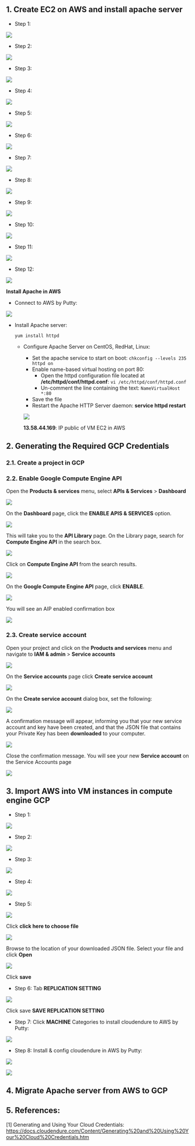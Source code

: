 
## 1. Create EC2 on AWS and install apache server

+ Step 1: 

![](https://lh3.googleusercontent.com/hJs52y67rhCT3ALEah-r_cSrDQks8BJXPMYo0M4WgZawrseGPL774KD-RSqETFbP4GmGC3nQyB7nsL1IBXrbTCtfQxC2hXOs0qJiHOVH_1tohE3dFFNNOfa36TY65lVxBwOLXcKjrGVjrr1_wkXLaUvkbIt1vDDcWUeyFnF1JB5W6LhJDzo9fxNGHh5uxKMdZ6xGme_ZhwjpkdBEzdDF3d6gfMKpIzPM1jLKzjtXQCfaU5HC4kyLpuDWsJHK6bAD1DYFeTMEP-YBXH0CrNtmyJCvFOxpic4DKNPwYO8VlhcmQBfiDS8iLYrVLP-DcDg5uSgF6Z2tz-MDpmuypf2U56nuBQuuILZj_RX4EKcd2t6gzjMdqetOz73LHrhJhrUbd2F1TST7zxMtVHYg3OKODdM85wiLUS-YvaSojWWXIBasHeS1_lWjmuXoYuvFZgsTVgTieEs77sbZOYuVOYnRA5ZJ2mcrZ_6-xI4Uxk8vvwXF5VPysAKqOm6mPJZaPROgaetKYvParra-6ZDLGeJORLrKKZ6Ms7e2wB80Q84jYpSrHFoqCj2pnDv_Rr6mlCh0wnc62B_XBq2HlOCCapZwJfeLbyh0eH26Bkzgr0dKPwC0PDivnQxhEgUF5Gy5sYVEyEQMzsi1i19H4yRQ6SUAEmkpDYVPBIZb=w1274-h568-no)

+ Step 2:

![](https://lh3.googleusercontent.com/3q67TPEU0u59ub-5OIMslv4F3URy1Us27V7vXwwwD3_MSpPqTszoKUURfB40qMVnUX3vOYNunNxT0e75minmKAuM5_y3rMFVgOPK2VeJRQfK1CF9O8FzvOgG6S8ym6uBa0ak8wtJUiICrppaYWN9a6OIq2uGr5wT_3SBEybCiu43PMjVR-9IyYHJh355FQ3Bb_2creOq9JpKeOWMSbmSt_TEEhi3eDdMWPf6WjRj9pDJOs9akHNaITIWT3TtkBER7750ui7Y_0UBt5ORRuXm9MfZrMElxKw5pLgL4EZkcnFE4GkwIOoc5IL6uePXUbKcKHkMsVm4sMu1d8Uqv-o3jxRp58Ke6upQ0ByTo8XbjUOOf6yT54m9bPKMq0KIv7sK-RpcZGHob0-_fuz6TsI5QLYLlmLoGEZr5ahK3Si9GyXLgThVOA7tdp-zQ32jo804b7PAqWjkkxjfm9Ex4aqWDAjbvmZy40svqNELcvdDd5uUmOiVy88SF7LMBaZUSRBRpRuncb3xOxL-DeTKYCOYLghC0Z_ukZrn_FIAOeVOnGL9nD25qSumhtp8bDnsl76IdVJ8O7HjzWhrJb7N0CXmjICzsPC74DSTe79yfrxJQkvsyXV_GZGB9718BN2UzFuwFXVhqMZ-A7Ej5zMwDypOflqCQ_5ExOUp=w1294-h439-no)

+ Step 3:

![](https://lh3.googleusercontent.com/Jxbc08fobimNiLerFhj1L_jbEAtLSCCwoEr9Ab5K4oDTyoMIKU__7XqlQQ4I6yJluQAcBqxmQFv1kcqscDD1TwDyrraa8slu0BP-uJAFmpao3a-ydKhhpLl0TjH4DVZ8ZQ75DcoIeyOTxQMEnQ2TdGyy7WEt4YFHoXO4XVkEwm8HQCGhlwq2mnPDRUASLOvtKP_o1XAR5xNoQT-cpBjTSSHiPtVDI-RrhicuB-tyue5hIlO595Fh7CQfL0le2izRDQkucBMYjC7stDIfHG5Ihqf8yGNO_SPetORuO7gd793dVSPYHIkVyVjp41-e05r1UQxdCAqLOQdr0azPa91vfjnB-Qr9VTsjZ3xg4UvrJryEWcB8DuwUJHa7xBH_SLplglJCcn47N9JGXoqKaJQa4Dd2p_o1XvJaVmYYsCMSlwv1-HgPRQDEKqSp_AsCH4m8Rw1S4dNYsB9BmppGxNV01KNjaB4cGPwV3V0IBr6WZpcbIAGH9lmmp8HeYjBNMglu3edp6qNJgsuN_Y41yFRyEVPrUkfaCyFz2jIrpe-wmNMZyn5GYfHH2wuJWf3ILaSpuC78AoODN_XMZGq4L2-HVl0mVqb7BMyKSFsibdT8bFwxOH9hk3yNtEb24m_n36Wibbvah7NSFflzWyxkB451XsG4iiX8hmhs=w1300-h536-no)


+ Step 4:

![](https://lh3.googleusercontent.com/nXoSWkhnfol5BUTBBb5T1dyGoxpU4Q8W8U58np-b1U3QNDB9CtxWzEKZJ0ZXVd7koxCIRnbW2erakdPv_pS8suUsfAhs9jzi9-ypobeLRFf8vIXlEajrqKxvZhgEUApb1Jh8MtJ5taKQD9uAKaJzVDt8eYIjMi7uwgssHElnZQZF_AQnVHH7Zxauvq7M9rXFfWxHV_PO0jdBfgeLxup2h2lZ0R_vH2UaTT-PDGGHS7PFkwQ0hXCn9ueIbms9QwgP9diJMTNJNZADG5Z6-8mDU76h8u_QPoZEl4IuAFs4V7rpNXui19KCfy3H_h1JJ49lEdYAkOVZC0yRghsjIw6XDMNAL9RjrTqEkeLmjEi5CwggE0_loKy31U7veMUC27fL8arK7yYdE97oLhtFHJz-Y7ss_en8m6qEq8D1NMSFD2_ZVEAxfIyENnYJFFQukAZGqCTYWlOHir_sxdCvOgXrJnn9Ncna11iozP7Ns8jkaa7f0aIyAz4XKpDzBqBfbZplgis7YXdL3ARdn1SbDXqgb8uIMhtra5Hm5lYekq3m680zH7FiUZpob7neP9GWH06nH9AI6SOjhRvI8wGRS2fTQKdqSEbtTeOhJlDj1p_SQj6U3qp2RfTefjgIpOQaln5KStvrU1-sC1Fx1cJ3StITUpW1eE4KM_21=w1300-h683-no)

+ Step 5:

![](https://lh3.googleusercontent.com/LEfT6_ZDheAH9c5ie8ryscqkWyBMGGQA5_-b_-K4Bet4UgEp7dU2Kvb1E-W8w5N_wijbTRIQ6fEW2CCM0hyAJ_nOWE6vfFzOtBXUJ9B6m7EhW0EJ41wiCkffMBGvuimQDuTVoRW8tHoitL-ch_6g4RAP6AIedMFdU-mNB3ElXc5t1fjlmSqY35SgZMS2jSQ4vywTxpkBkIKg79upyJUg1UA3Y12sZ_Ck7BBgVLeX3x_uTeNCwzvgyT25aI8rURy7_dWhElEv_fW-eRc5wuI9sSLdintez-MwPaejIWf7hKZ70KFFiME534m1MsXxKBKhuRu-XqyrKYM7NlWdMEZklj-TL3OSgSxpemmusDrh2SsNiEguslHXnnVzVBDIwA_JFo4XcKgwzpBbjD7WsLw1ow3oE24P0y1u_3klOBc7Gk6V0BFRLT8pno9vKTA6HB4hqloaOqykTPpwU-69Rjdbfxs8BCj9RDTdwDYpMyt4zMus6Z8JH433WrZkAZiwcKsIf727TEzc23r0WQOuELAg38ll_QZtUxeFE9aK2rozdayl7bX42afuqNJ7VXVUTyRTy3FsXo5vfDG3Yor-19P9gE9MByBqWlzF6-crwUjUimeMTNfEX2PSlvhzad0ZL9mgChpg5ywrVPcH_9KYnn5oASfBSdsTlovW=w1284-h655-no)

+ Step 6:

![](https://lh3.googleusercontent.com/1WlmJxnrDjkbTR3Z8GzUrBgHnqkxdMlcAxt8EM_2tZ5pNfwCbju86rzeudgE91Q48g2Qjve8kARSJiQQ1LxV5F0boTfuyN45iLKkF2RLB_szgYmUNTose2orxZQJmY21bxPTRbPwPQmkC6JKjWYa9GlHuW31E2YqH5COjojzc1WO1ORHOMVOG23mk5rqxtWaPeReb9oIvPVlQg5yLcy3FWbU3dkcV6hS_PjDaaDP6atCcsH0Zs7KMwVcxMSUHXsuAj_l0JRYRV2R42ayUF26laMAJsbHA1BwO6uhdoA3hATYKFPgv1sEs61XWRZh54jrw4KwrUP9y2IKgmV6orjALSppQQMPgj8nOtta05sZ5yiyaYQs7gTia5UtOeWw2uaSeuaFz2YIkM-QQ9EfUm8F2FsLKjzykjKdUV_MW8Tc4vqUUQj665Ds0sUrChaC5_E8R3bRbIPZOhCA106Gm6t0qXSODHDanMIAqexvDXj8rIyzLHbTdajre0szNy-Nku2xIUrLhiklH0jx174ARswwHnbocvVRl8nVhxe1BaFYMsoYcOZbyAz0natIVilhw_BWQMGaa3PkRi-oPJl7UklZeZjNSvLHmNSNOdVzO7T0NeVwy56mKhDDV7jorwgoE3wdCPjY4kOfe7Hu8upYblHatJHgTHGGae72=w1289-h663-no)

+ Step 7:

![](https://lh3.googleusercontent.com/hPhFFN5te0617E9l35GOgOExC04qbMUmwOndIoEkEkCiLvay_3hHaTlpshZtMw5-MS7YT8x9d-Kmr2Q1e2Eae3QFbUsNWHd77VK0jBxt1-v641H7Fl5BKSoGKByLdPj0U5o1xfVspbthWRG1dt8EJgIzKUC-wPFR9lTfClkxjmdU6ZTe7atpGR1YyhRV86j5Lca1jE3EV5oajT0UHLhKS1ZCSM5ph3pRKoqOMeaapcfbFecFvMvlp-SscoUhLJM-Nt98_xQcKVeSRlmYqxyTVuOXM05RAt57qjdlzUnyZz_rQmFO9NB19XMqpN0IJ8wK3qyJ0q72gx_LIRAXKHYHKuZReSda9mkQNQIMkEBFcSDiAdWUDMR9S6VvQSNjp6SPFIFOGp9cXnThA1s7W8whtxEfbFT5D609Gs0_RK9em4vJQJG8OS8K0io23NFdQ0USbnNfGd6eT77PEtz2VVitLJzn3i1QeAxbF1H-WVG3hx3lnEytLahLAGM-hEtOCyZ1-NsVZvQCOmAa1t63ficDgzVZnqJ4Gj6M9J6cZ2ARR9qqfS9J9lcJ-0ZHLp6_Z4DKZFRxeouBoYOWNZDc3-BHGo5i8jnaqWdZAmZ__nutUoVXrjKrQEKkszFkD0v33NxJo3FOSyQtfeezPclbz_oTAJ1J0WKUvHwv=w1296-h664-no)


+ Step 8:

![](https://lh3.googleusercontent.com/zR3dECthfShamJyZ8QiNYY-YMwJOW0h1mq1WdGaADXStlk45Tbk9QPfna4awnc5An18DWajcMx2YLigHqJkiVFM3uOAvuol9iycxKs4D1NhrBWmyMT3vutY_4kLuDTLwEY2HZ_zgo8z_pR_nG2vCIUsygOPL4WVz0JbbKq6ckamvByaIYqz_6OMdwM7576b-sVAu5tANOhMAbVifXJnqQ_qRo9HARBvkt26HoJPvc9HJw0ytozXHEXvW7upOjW7VP17dYk14KCpkURIhD9cmkL4ALGJDKws6plCraJ3ZE9QyUMnt6iDs0EgnugT0vpBKKnqhabYy_659euQ_qNiSf2dHcEWFbj9X0cbBiIP83DMrowFCkjQZ63zKhAfm3hlo21p9of2eBGQo08RLNMBHatVcuWeKQr_Gt-YrYs_693VGAMJKAbZf6BNLjPouHYH_NWgAmoa28_nxN3vlgts9SPw0Pw-pojqOG1RJa9BSPnBkwl0ptORyT4Bc6tM1x9uLtl_voUF6Q6_B559vJ0KoX4Z_GMvv85q8wlxp2EBCOmDmYkXeHZvAp7Se1Ub-PxZ4VFsrjKs3YparMsnr49Bgz0pYGdXyBnzCixMtwWANRuzI5ygXjel3K2iVq6Ppo-VDOVd2pAOpn5wcZuVcAnJuTTgAif62M1u2=w1292-h622-no)

+ Step 9:

![](https://lh3.googleusercontent.com/V9B47QiAPRPryf_jOG6XvS-FlPpb5pmb0zvyxk7nG4qFC3nQvzx1LOKlUFIWZFu2CspneQTpDEN4wEeRkA5QinEb3tNnQm0-4H-yOy6LqbvpRMycWNbsbFOdUVGsonHMe8IIg90ebcxao5ZODeXlgLYbn6GVYw1kKhV6gUGCQp8Ycpm2uePontE0etxqUwgiwgIDNabJARgEk1m0qjEkmlcbrISoIN8d4_n8eCewAOhEiKXnIjC7j3R62Rn4xltIxthdvPiBvscgoyxOOYi2ui-uDPvKBqN1Smt7vu0eVWmvysUyr_3NvlaVBxcLQQSAqJ6H67emz0rchFw56viUPafBWqJSS0BK3g7rBCsu3aKQOmfUrX1YLS5xE7PRuxeaAFvu50Uxcpg7f0FV3mLESIEYaxre8irg7cvW8c9_ql7bWeVY8mttmger19562TOXyknInFl7hwwTy2hYbK3IEd5ZkF5dBFv-qbAD-Jr1Axsgp02yAebinspeQC_r_hkjotNF_pSG9W0mMpAuSoFxFPMemQjD2_KsINHHNG7AUlq-exXUT-TPUDZhWuNoRh6djTEtAYTbsxqTuAhIE4N91d8WatKKoHkE61UHmOlW6EEOBQXoPMlxe62qVk264C-YkmVKnXb4WRTIae7cFonRbpxxg-am-Ibx=w1287-h609-no)

+ Step 10:

![](https://lh3.googleusercontent.com/OoFZxru9IkBXyWTfGAnmQsQpAxMK8UXMfY5CHTcSlHXPVWNZfz1PzHI_X8H8VuXn32a9cw5smm500_TBF7sOn0CYu4cCbjfvxZbXeAqFp-wGKdKlCfVSJ2lV96COBK8nNBewiB6_XuLrT-kqQZclnlR6vrmj8tPHHt0-ruVZGwZFGZ151FsKYO0ZTnR-kcosroHQ59qqEf1fvvoTtWYRGPr8JQlITNOQKk2t2SLUlbY91dr4sql7RTuLju33jmfPLad1Wmil_ARqbuWsqHU5DLr8K7_gysWZ4jf7b29SU7ELmmdREfQ-33hfKfNYPEtnbWSuD6AJBTz3UMIeaHo409tG2SPGAvmpf-ZdaV7Ah9bDgxuOp9e0Qd0--1_RArHSuIa16-Sm92gp3vogJcQAjjGgnXgJ8WaJk07Ly-OB5Yp4vAelRjqfPCzg1Axc3QXaSkIZJu0Ovbxb4PkyzChhK9yekJ6pP-FWJQAupvef-cYM_oFxVCHxoS6PNPBxUaxcfIz-puU31WHaWKXlyd_MSoxxPgnjGKB97Cm95Qk-1CVDejWuhHsLg4t5HRq2peevFnTs4iIPVzNJZyTIGoplHGtjCdqnwoU70MEDRkjOPjWIJAR9EgsBtV6vAetyQvcsJ7qfxZy_H5W1KH7-hgsLc8KsjhHAsIFN=w1264-h649-no)

+ Step 11:

![](https://lh3.googleusercontent.com/DgcdC85i9eCTlKlx8KFtLvA6EnIHdQDT_uq49owiZ2u9HV7_Kd4XpmpNOu92mWvnxqbS45B16zaZCjU0YR9Ku2DzF9luAKevwX-cvyQMSFB3M9rkpTBLxLBZZZ8qJcr5EvpH1AHf8Sfrv4Ek73l81hOW1wKgbf-W-T7-JVIJ6t9z8D0TjKaoWuZ5s04oMk6Elcpq2tVBKNdgDqPHBjT2gfzSqUjpx1eMrL_91lpq9jGGYUS0q8Z1ygWAWdhGg_aVaIE0oNrG8U64sYh6u0XomKC-Lzv3K9p_Bgvd3byvtX6E5ABmXMlqUAB25lm4PNur3QKd6ZXOZK8lOfwVy2_4m1ieO4eR_nq0ehz5cQ-Y43fsOFc-B-0AAG2QiZpHqt6pYAWTNiFOaA6aKxhc2V8dEITbg4iRw1PstIhEh-49QAvDJv2SH2Pb7rbTS-2fcnbiTVDnEvyvirqdLxQBqRQ8uu9usXI-_ti8lIF9w4kfuYLFQcQm4dG5S6cpXhoUBRRhjyYgB3RFPC09yipF9lmfGpXeZ3UkPGns1jzlRwtHld0zTRWJpN8nlXz3Btl4YR8Hd8Yz8cnanPj3Wutng7h8AlDF1cQ1-8Cr2C5yKWXn2FypGDEzZe7XSlms37WVkguV4yFkbW8iNJPnJcZqjefYdZLjg0I-GTKI=w1300-h652-no)

+ Step 12:

![](https://lh3.googleusercontent.com/cdvhnObA1WPcHy9Lz7IrT5jVUUv720ZWFBXDuVtYW25qHZLLYW1eIRnZDQailj31pvRpnX26x9BjSXlFi5Kiq41NlTEloj6f9nE4gSVicGBJkP6RQ3ubbXkHWM4pYluZX88DY8et1T98T5NsfBTcTfk5qCUQUHZgp3IKGinvug_jME4llpocRTuIKmvTE7ivjhb6tRm9t2jxPYspLMSO7ETYqTXkR-fv7jQhi7EYxmg1gLEtBtIEdXft4q3VJ2hFSwWrsvzVN-3wX0e8ZOoKFn9bA4OdfcHkteng88XEXj5poc5YHfdTQ-0qku2FwGomI6jF9IyimK0QNNbri6bFj3negN4I8jJ5KeiUTwTXfYIyG_L1ZZ9A7vjK0C7NHu-Uq-3lsBRAlsnPlrvhA32GHYv-lE7_4ym4_VUmbdqYxPS05RVRzUkIviF3yKPgYYYp-Wc1sVarsy4kEc9glxm7TV0o5rIuinn4ixHafq2lzuDV0N5fuJ6lTL9_ek58r5X7OllvMEHV-HUbiogeozVkJRAH0NO3Gf2elm6PzqzCihDBeH554gL-51G0BhgekO-jRgMQGfS9uX4m29WapXMWdnTjD1IO0lDjmG1FdxpetzI_Yf_VOb66EwWHluxbV5FhTS3t9f-l1qpbrkIUc3xnRTwkkoTna5U4=w1284-h423-no)

**Install Apache in AWS**

+ Connect to AWS by Putty:

![](https://lh3.googleusercontent.com/tLh8sgT1e4wxZmSglx5wUJJmAXHPDipv5_LIRe1hjc9E12eIbBKyxqJZh373idj53MqQYqnopTg0oPat0MPH6fcnKxCb3Arb7pNnKWhR9vKqFPb0By-6RvMxsD4cQO4KJWMtKhZJZaGKwfXEkyPRdCRAPBJgjwctT5wTyapQZop2RwnrWm60vdWtPhaGaSEsDG7qOcRK26AUnrk86QyHOvFFmZcQaBHZ4i3T3wD80c5UoBJm74J4BlM8SGzei-FjRlPKH-teZusvJLcMTl1qT6kiLDZICDsJpHmChVZ29GcIf2mtv9rE_IHxqveZ9lCY-mJS3aR5eQht_AjOABY8Qz_2ZPTp_fKD1RfIQ7V0OgQl9rcZBf2xUVSto7WGlHko508s16lcKLXCmPL2xwY-Lq708fvG-26yWNzOZagc6gUe3atmg1q8aHegKMCCDvXTwTNoBNodMgwOfazi9yKS0HQZabZLMVBeW1r6N31-zgW4COXkwB8rIQCfMVoUF5R7N48YSf11x5RJIDbt4Ac4-ZRnTuXVYUYHiHqtJ5nHXoNOXBZcC8j0aO3f_lWYP03SA-9lh3nmvNnjsyC24dFFpcv0NTlPD5FHEmbSz_Z2mUuSJN3p61rH3C5sxyFWlwAxt-WPw_2uvLsIgf9Gd9t06rWjG54CEd8S=w629-h342-no)

+ Install Apache server:

  `yum install httpd`
  
  + Configure Apache Server on CentOS, RedHat, Linux:
 
    + Set the apache service to start on boot: `chkconfig --levels 235 httpd on`
    + Enable name-based virtual hosting on port 80:
      + Open the httpd configuration file located at **/etc/httpd/conf/httpd.conf**: `vi /etc/httpd/conf/httpd.conf`
      + Un-comment the line containing the text: `NameVirtualHost *:80`
    + Save the file
    + Restart the Apache HTTP Server daemon: **service httpd restart**
     
    ![](https://lh3.googleusercontent.com/xRa_hmdaFt39gFF5_PIAfdZhy8FReYF6ac1szKVaB4nJuIwJr-5U3GUv0NsNlRjFjcKcRE_2xKTbwzCIKtJO2lXaptw27sT8q5l88h4lEGdZj2B4ZN0DX78M90ZgCgeLrLpqG3H5S0pSWwjefxbBhn9gp6QK3XoqYbpK82TemzLkB8k6BJnACqcCOYR9cDScJVPOsyEcRQ--upwyBxvdqHTCayLsXAJD-9wdjMPIYJCwIR6JD1KW7eobKYWgGJVNVpNEc1JaK4YuW_pyKpqe8Cagv0Au9CLe3P8qYCqtPWsojf906VuBMRTktJKoysbTF53iYRaG60MfMaJbbnZg1W2yS9tCpMmnrMXwPqi-0y4jV9eKUU65gE2fRKJQmOCtBqgAl7xsPJVwMy1JuLFqdsC0Epc6WjZN2vqjLRyEkphz9oB-lNQ_GBz1An5LYvBtmXec2EkQA0oN3HCBz9yse_ZZ9epngnJ5_7zhkRP_NmMTvPHZZ7BopswkpFKPLEXqvdelRDtqRVa_EjyOvn6kXtpVzySIa7qN_JKMVGoaulISfMGXPxV0KvdQufkck1FgqFyiS6OsdTH_iGN828vX6l58CNzfvhpYSo_bEnhyMQ-_RFNHuHi-dwlRjD0jKbuJF61OX76EhVXkP89_gS8jL-ijIlgtohb4=w1284-h613-no)
    
    **13.58.44.169**: IP public of VM EC2 in AWS

## 2. Generating the Required GCP Credentials

### 2.1. Create a project in GCP
### 2.2. Enable Google Compute Engine API
Open the **Products & services** menu, select **APIs & Services** > **Dashboard**

![](https://docs.cloudendure.com/Content/Resources/Images/CloudEndure%20-%20User%20Guide%20-Ch4%20Standalone%20-%20Draft1/Preparing%20Your%20GCP%20Account_5.png)

On the **Dashboard** page, click the **ENABLE APIS & SERVICES** option.

![](https://docs.cloudendure.com/Content/Resources/Images/CloudEndure%20-%20User%20Guide%20-Ch4%20Standalone%20-%20Draft1/Preparing%20Your%20GCP%20Account_6.png)

This will take you to the **API Library** page. On the Library page, search for **Compute Engine API** in the search box. 

![](https://docs.cloudendure.com/Content/Resources/Images/CloudEndure%20-%20User%20Guide%20-Ch4%20Standalone%20-%20Draft1/Preparing%20Your%20GCP%20Account_7.png)

Click on **Compute Engine API** from the search results.

![](https://lh3.googleusercontent.com/n0Yb_9bA0Kn0sfMiiKZpzpxuJgF80LjvZAIR03x2dRcOb1xS87t0yagjgUCm_URMvVlu_Gl9XavzF6rxGksnrfJTblDsk-xeb74CfHdDvqOzsLmxpa-U7CvfQIkYED1zLm30B3dYqr7kYfUyvYvs8XOt_TRJdc3J1ZKD1t5L40masnsmFdrh5u3DLhrzVOjfNZ0vgl6pXDdDOs7XoLJaFIOJKhDPXUkAmi0yXi-ckVadAKX_4te1FVHBbJEJmOqQc8JzzT5NDjRVTF9vAVTVfu24nnMyRXEKSZStMuxBSvbW4iL1KWslLkwUdKdgMm2UHx3col4IKuXbxAS1ZTB_0Vm0BimnAhSUn0kX2kKV2-LkiG_SSP9YTp9IuATrhYnuKUTacOzNQED4GD8UcKPmR2a6UWffK5sUgUsl9mo0tR35GXTEhH5txEegeEqOVkKoyFLBawP2ZtOSP2W6ygziqhvWHmzRVuWDEtU5gG0mVohYxHx7WSb3hoKyAlcj-s28XHjk1ZWktVdd0VbFTJW2F1T7Y7slldYfg0v4nnr7sgxwfrQrgpxcTe1UGhFUDLn7T5eZ0RO-5WDhXP3osIE5qSmlqmHwg9iaJWgS9PBwh5aPFE3cqCUBykS2yjXIUJxLWa6_RtDdFrdVoaiksFLDZZA6V15teFC7=w1252-h411-no)

On the **Google Compute Engine API** page, click **ENABLE**.

![](https://docs.cloudendure.com/Content/Resources/Images/CloudEndure%20-%20User%20Guide%20-Ch4%20Standalone%20-%20Draft1/Preparing%20Your%20GCP%20Account_9.png)

You will see an AIP enabled confirmation box

![](https://docs.cloudendure.com/Content/Resources/Images/CloudEndure%20-%20User%20Guide%20-Ch4%20Standalone%20-%20Draft1/Preparing%20Your%20GCP%20Account_10.png)

### 2.3. Create service account

Open your project and click on the **Products and services** menu and navigate to **IAM & admin** > **Service accounts**

![](https://docs.cloudendure.com/Content/Resources/Images/CloudEndure%20-%20User%20Guide%20-Ch4%20Standalone%20-%20Draft1/Preparing%20Your%20GCP%20Account_12.png)

On the **Service accounts** page click **Create service account**

![](https://docs.cloudendure.com/Content/Resources/Images/CloudEndure%20-%20User%20Guide%20-Ch4%20Standalone%20-%20Draft1/Preparing%20Your%20GCP%20Account_13.png)

On the **Create service account** dialog box, set the following:

![](https://lh3.googleusercontent.com/RA5XqZP-b1duWTC5UA4UG61KyGM-ahQnwWzsio-E9qV7anNmQPPxQMsVM1jpV5F4IfXft4idtob4YMGTqlaSTbkCr2F48XxG3dJmxeG7LzuRkL7s42za8MG1m_KpLdeJkQjOnnBOkTXqFTMyjRzwwjs1nE1U5SfO9PnDP24eSeoO22mlQM26f4Hd0LM6Qdviy34_WZS_0KsrioeCcN331ol16OqGXC3GRPdKckPcoDr7v1NjmfkldLfQhI6vMIvbKKaMKjklOOOmSJG86c-D1VVKaAK3V6797Bmway-uf3vrGKZKBbpPmEsRXI9JaYL6rF9cntE9zUFrrKfX3j7Jww79pLVBF7dfNtNjSGVT2VwMwp2qxYyxENYRuekiJy1N2vorUuQcs7moFAlXg9FP4u7e6JEnrn7Agw-dZIBVo1sz0pgE8rdTX5mzypIMW0yYE747mLtHblftMozutVXQxmWxgLI7NKiSWKAKGdHn6cD38RsBZWmc9N07WPgkl_nVbhM9NLsrIV7kWX355VG5RgiHU2o9G46eTiM-7tIQSvrTY0EpZ05Lwqp2kHbuO5iVnO1M9kk2rEXRQs1d-O_aMo78GLi0iyXKp_hBLfiklTC4qcK6-noZ8xTnD3QspVKgfKQWVbENuyLeo4OtNHccmSnJruyy4Iq2=w1294-h515-no)

A confirmation message will appear, informing you that your new service account and key have been created, and that the JSON file that contains your Private Key has been **downloaded** to your computer.

![](https://docs.cloudendure.com/Content/Resources/Images/CloudEndure%20-%20User%20Guide%20-Ch4%20Standalone%20-%20Draft1/Preparing%20Your%20GCP%20Account_16.png)

Close the confirmation message. You will see your new **Service account** on the Service Accounts page

![](https://lh3.googleusercontent.com/BFJYmEt91-WGIDiseUT45tryxO90OUAo5BE1EHZ52JiN2q4ZLTQ8z025pRBK539hnAZC_8zd-EgBL-aUzglNCmwKmBqAnlt2NK43QJlH1K0J6nJy3M45-IiionvqcniMVO66PMpgCsPuKSBulefNDSHKFguRPjZTrVX2VL9YUnK-_wEN8lEi-DuD0lga-ugcAttQPNjHc1D9PuK5Va1BOWJVumnyRZCqg3Tp_upGc17213RoFD7s6yp7CRuaMlDulzfQWSwUGmZgLQR7ioTeSu5ZPJwMmULSgX5XfThiX2xdv3fDaQcCWoI3eB3YF9gfOYGBRel0BMzMXW4HRoej0rNs_GG-M-iRsHeHvVK6hA-XLeSUfaacVFtbHn68gMSYTyLaKhjq-0oneVGabII1j42ooL9rO1KK4w24BxmygpCVdz2j7HtIv03hKRkF6-bOFI55vrikrHC7jSXcNuDile74Y0G1lmhIBi07mhZ1k6H9ZlzKlhHPr1d4ezRus3LdzFugFc8G-rf7_t41BZSiYsftbORK5evbH3cBJRTyBK3KQPtds66ztNh__JRtc_TqLnNCHcf70gMxtBCE4B7VMS0Yvf5N-iwNImFtNYTODOFRP08kwO_uzq559acU-BQhxT0qa73P2aKWyuJIEUjUO0X0_gq-Ycm-=w1300-h303-no)


## 3. Import AWS into VM instances in compute engine GCP

+ Step 1:

![](https://lh3.googleusercontent.com/plCSAFv3EJRBhuMEQ8wYAVQmVkhDcTCo8V9zYhqH5NKhNi8Q9tyS6DOHwFxmGu-eeBE9sHXkjY3QFxTH5eRv15hDHEjNA095z-H14cnKVgArwtdz0iiahCjO8DxtvLWiVifruV5R4va8PwbwVMY0YxeNESSXJn9RGk7bAdDtYodU7pRWB0RFK98lQYiAcRDC7rL0Vjn-qWstEa268d2nH9flTu8Kh6CoSlRdSJ1N-_A2KoDn7S4cZoYaF8_8n2TTNPPNshKaOjags6FEh3sR0DePLvBc5Vt_Vbf3o7K9o_D4uqSpKrbmI4MS6g3ri-1SKyEiQGN2YyYpPnPZnPesIu1N0UcNgwbYaGwIZGR3WGiieLquv2kd9dlsWjUrgWnpx-6Yig6dFfuVsZAOxfhfTQzcN_Bhy4mz-TW7jD4n6WMEE2uup-ZMMqRNiVLrDrizNECXp0sCCbh7DEsijcRmi7ZAkOTT55L_IKflGfG35a-lP8iYg4h0rdXodX_VweZwyRMm2LMu0heFKuRg_t79jKuL_iyS8kMIayvRSCaOUc48hNRhphsESJCsHZX6onq7bDBkiRoQD75DQTbwNgN57JWzHYHc4TbJgksove8dy5ZSMOxRcWO2Dx6bULSGrU7ORtUqAcd7l3USkl0hX8nonAutZWA0N2KT=w1300-h401-no)

+ Step 2:

![](https://lh3.googleusercontent.com/1N1GsIY32NxrL8OkIQe4Zgqc-Uy8de2rrlKkdjHnHVXojU5JB9rojvanYolh5u_59_F_c3KAZ2MQQmuICSm0p5Ws01_FFF8tBfKtQkFFSsehlyPk2uh8T2hcUdTgV3P-EX_cjn0PJgA4btOgRDoMH5oVhssHTSch5xOLv979-1RDtb0K9wMHJvNxyqpGwBuAd6r2iygYMy8KPLYeYbqmj32KkQp5F8DU0x28d9MrIfrN8JzDi6XKY2L287G-6p9LlBNGPyvbZ5Nif01TWr2v83kRS7MUAjQpmNVhrF5083xI6p9OigpA1o1gUdA_lUQAUDomywl7T6GhBqbdVO89khAlQoZqlyVJ95mVpmKTPady25Yrpb9VB7KLEHGm-U1SpKrdvgobuDobvab8TOK898qWvwsCoO7iXl-ww608J0LfomJDvw8rw8P2tvw_MPC8UN2tDpxtoLJ4FHtkUOP-dkpRX4VRzV35rv2dW-nsZGr90XCB9INfVsW21tOWiGtZrPA7KTYCBAE9NBjtfR89iIUr6G6Xh0o2YhXPIqBTZH66LRZ7riNR-xVlcez2k1nBuRNeP3tHJrHU-5Si6kPB9woL43Oa2J8Z8MbVoi9nUWl3RlhS8_j3zh5Wg209gaNCoT0C6FO-CnEpaxXgDSYX10mYg6QQcUXW=w1294-h471-no)

+ Step 3:

![](https://lh3.googleusercontent.com/r0nKeKvWm8_yoWj_Uf82_ebIOVPZUNceRu3XbAOuJbo8qxbtkfrtPcjaNJ6EFOpsZtQIkGT-4jiBqTGFC9x9zAYcZEOUR2-yPJQmw9Q_XscRLXFwZBJboMfG2HGsOk58VBiwtrjTi69N0qvUhgxuMJPoMjDVxPWiNdmn9j41nEOAXyvd2JAq4GRTMSTz4jk8jbTyh76q_apw1UqNs-D1k3SlMKyXm25a0r8tvPb7t44ApZQ09npho8JaFQvd5L9Mld5hEM5B6P7tvrBhZIFkNhOmPHYh86Oyj1i3a8ZqlAH8ZqW2eCdTLbOkZJQJ9Iso1pM24vWCxKQeNlqZyhGmatzEKHqFh4Z-A39_qwpRV-cWiTobylY07HnP5hq94NPtJVqeItJ2p_NRYIfdnQfTomRCSxV5IdHi_WbuHI0bHcAHVGF4qPjFf75D6ztv9zrtGR79bLDoPRl9ksy59Hjq4UnwCexpJNQqZWLoa7ETJkIuQoxZQeRHFJPyOa70lrh8mYULOV_telOoRy0g0EfvVmLUjHwUtQQ4GE9OBhoKIcfMekLNHE4yIctbHsOzyzeg5U2-Vp3RoxcDnhdevaRoU9TTjlqhxIbMAt4F6kovHRMgYqtScxmh4xz6Q5QFDtYO9MukR6hXuI1GByRv_UPDzlv23uUUmevm=w1299-h508-no)

+ Step 4:

![](https://lh3.googleusercontent.com/RA5XqZP-b1duWTC5UA4UG61KyGM-ahQnwWzsio-E9qV7anNmQPPxQMsVM1jpV5F4IfXft4idtob4YMGTqlaSTbkCr2F48XxG3dJmxeG7LzuRkL7s42za8MG1m_KpLdeJkQjOnnBOkTXqFTMyjRzwwjs1nE1U5SfO9PnDP24eSeoO22mlQM26f4Hd0LM6Qdviy34_WZS_0KsrioeCcN331ol16OqGXC3GRPdKckPcoDr7v1NjmfkldLfQhI6vMIvbKKaMKjklOOOmSJG86c-D1VVKaAK3V6797Bmway-uf3vrGKZKBbpPmEsRXI9JaYL6rF9cntE9zUFrrKfX3j7Jww79pLVBF7dfNtNjSGVT2VwMwp2qxYyxENYRuekiJy1N2vorUuQcs7moFAlXg9FP4u7e6JEnrn7Agw-dZIBVo1sz0pgE8rdTX5mzypIMW0yYE747mLtHblftMozutVXQxmWxgLI7NKiSWKAKGdHn6cD38RsBZWmc9N07WPgkl_nVbhM9NLsrIV7kWX355VG5RgiHU2o9G46eTiM-7tIQSvrTY0EpZ05Lwqp2kHbuO5iVnO1M9kk2rEXRQs1d-O_aMo78GLi0iyXKp_hBLfiklTC4qcK6-noZ8xTnD3QspVKgfKQWVbENuyLeo4OtNHccmSnJruyy4Iq2=w1294-h515-no)

+ Step 5:

![](https://lh3.googleusercontent.com/yPOX8PEA7fF6UVpXHoD1hFyPfkygpO3RvVd0czDODyG-gr_d8Hj_zkEx6klLkgsvTwPhu377ZGtyJGDsztfP8u25B5GO1o8m-ycCvAS5sGYjNhcHTnqWQNXHe9mNWQsVaML54zAiihjfPFTdYTiLR4DbhY5a9e9WGQJ2YjBX_9LQUAzCbgVRBO_cBHNJKtuMGcd9OdLkNdG2YdSt8IwzYEi7rpDIz0gK9C4AeJBa_Aj__AGJoW5HcUhwKaOuY3xnDX4eOdHmQgUoPy5dylC8EE9wbj5dNmfU64VqnJPO_OuHY-u_x6-8S9d3HIILGL-GfXlEIRLJdKJCBMHnabhCYzqhkGfuxHURP3C3Kf_azyQI7tUc58ySY7h_e26ib8I6VSrgoCbPOz-j7fw-8fsRVM6n4D8Yei_nZh12ONIQhYrVNmdWAz2N7ktgqNGktYIdPdD0ubL-6tLIYy-0_mpVbBaB246X7Svx9ffJTQMwTKoPgO25gYV2eM4YbIUKnsTNQ-Z50MCpPTSwrwX80RF4ktqhyc6cHDsYCWUSRNFrGsN8xPWHcMx5eEGgCTHhQtg6MnvbV3fiAwDKfmfT8TWT4DFo2FmxVUr4PN36IAZfQBuXwWTLD8d_mBvZvDH1Qw_OWLiL2kVS7pppbNE-UCsudATbGjwrhiRZ=w1291-h542-no)

Click **click here to choose file**

![](https://lh3.googleusercontent.com/yoGe0GvmuzPBsaClPNwQPLN9FkgK-mPJ7dYEV1UDpFMrZEAI7n4o9PPFbrMCDi-wHdRwryGQpAyNeLDRz7P3sgX3F167pNyBLk-LyBqPzDnT25d4awr0w_pvL0JuYsslJxl_SWl983Rh-nZK3-aAqRsSWAmVrV6EZH9SI8xEmrnmP8p2S_9QF-XwhaQo1j2XzYURDAXYHq2AcRKieeywoudJpWxEByN4SITrkLct3SnSB1uqbabIMv1OoxyAL3FJ3YDWCoRpMQyRPGl1hssh1uObtyPSpa0EH-_6Lw6mG2cC_yTqgNQQqLQLyCi2l9U5rkvjkp6WkN-bPh7lbK-0mZMrAm_uE6WEp48pIg3RLw-kiM53OCY7-urGc6SpCllYHIx5Ckau9jspz_R_oeiTiNQf7zNCiQIqh-bGQo5I57Npj--V_sJEPES4rJQAqph00XGEBAH5Jb1j7GOUKurkMU7aEUwVuGQX6LP4dRp4SeGvLoGx73hL5kWr-jFrTqP4-PQLQKz_W-20k-Qo-glXMLTxaWstIPwJy9YPKq2yCA-e7dtQ2n4rMe3VwfP3gkvvaA4AY-Idg0MbqMTdfAOG31D5US_8XXjnTnimstPoKriCLep7DUK-Lt9O8sLA-JdU7eFbNIbgrj3yuYU3weeKcE9Q5nNLktWN=w663-h463-no)

Browse to the location of your downloaded JSON file. Select your file and click **Open**

![](https://lh3.googleusercontent.com/yPOX8PEA7fF6UVpXHoD1hFyPfkygpO3RvVd0czDODyG-gr_d8Hj_zkEx6klLkgsvTwPhu377ZGtyJGDsztfP8u25B5GO1o8m-ycCvAS5sGYjNhcHTnqWQNXHe9mNWQsVaML54zAiihjfPFTdYTiLR4DbhY5a9e9WGQJ2YjBX_9LQUAzCbgVRBO_cBHNJKtuMGcd9OdLkNdG2YdSt8IwzYEi7rpDIz0gK9C4AeJBa_Aj__AGJoW5HcUhwKaOuY3xnDX4eOdHmQgUoPy5dylC8EE9wbj5dNmfU64VqnJPO_OuHY-u_x6-8S9d3HIILGL-GfXlEIRLJdKJCBMHnabhCYzqhkGfuxHURP3C3Kf_azyQI7tUc58ySY7h_e26ib8I6VSrgoCbPOz-j7fw-8fsRVM6n4D8Yei_nZh12ONIQhYrVNmdWAz2N7ktgqNGktYIdPdD0ubL-6tLIYy-0_mpVbBaB246X7Svx9ffJTQMwTKoPgO25gYV2eM4YbIUKnsTNQ-Z50MCpPTSwrwX80RF4ktqhyc6cHDsYCWUSRNFrGsN8xPWHcMx5eEGgCTHhQtg6MnvbV3fiAwDKfmfT8TWT4DFo2FmxVUr4PN36IAZfQBuXwWTLD8d_mBvZvDH1Qw_OWLiL2kVS7pppbNE-UCsudATbGjwrhiRZ=w1291-h542-no)

Click **save**
+ Step 6: Tab **REPLICATION SETTING**

![](https://lh3.googleusercontent.com/BGF8Kcglc9lCvgb9UReiJEkrifnSxJ6KHfgM64EB05S9c9Ctt331_dPhPalYpNlp3MmU1Qdpr8-hzOxODzhuqThmzwwKoRS9SQKrfgo2ImcPZmYFzRH6rQ1u0hWAcYQWAbEUGmyqquvv-1_aQH5tzTTesW4h0xguIetENenrVvuleQlxnWHqc5GN3SQft2ffujKS9wSyPYQ8NRHSzxecd-Kpw85fIi-2yROZKiZT_9zdVP7Qdrb640rUgF9PKYoBYI7YhHo5vWk8z01E6xcv8O-ukxtgRYOFHApT5Y9mAFIV1_MAejcP_CSuHWiXd4XyiEZd5f4c92Bzu4E8L_XGytcJhGP893wcWhQFUQwU3vQzYVoJC_Oqv0dFREwxrjJDB4G1yZfOlgujmLmrsBZ3IDAKHC_B9oeaJfmzh9ILwVPTZHymZzVVQtuPE5z6YaUftHsLZyFKneMS5E7xVbc09CAHzbPGL5o7WOpyZBbVX1NHvXNLeFkpdhUqiUr_x8mjnmP4p8wK2a28La0yw4yBhcd-8GhZYb8lZLXpCBqAfnglZlNo4jVag9DDSiDAfQAo-ArymATKNgFJpnaiL2zyAoY7rm-Ux_NC0JRkEu9ID6YH8kOh1Ib5HbvsXrELT9R78pHqzl9l38t1qpH155vRmef3ZHX5Hr62=w1257-h570-no)

Click save **SAVE REPLICATION SETTING**

+ Step 7: Click **MACHINE** Categories to install cloudendure to AWS by Putty:

![](https://lh3.googleusercontent.com/4OyYljNeU9RnnYcVyQmA2BrLdb7jQwFWSsKwPIQrlaxnzYDDerJow-ca_F_Ab4VSAFOw7T4Zm9PKhpXMzNsRoi2I6S2jByDvnj6ZwFKTYZhPXzOFywM9ILoP9pMHx8A_RJpxhFtNXAsyMQDGvWc4KUenmsYcMUFLTq8Pnb1M1vEkxiApNYYaOKqAkvQlvNoNuA0G9PSfO4eyVAISx41w-Rsy4X6k1G_MyNp1YuKg5olkPyK1IXFm9wz--cjjFhc19IwG9bQdhbhtmHJkYNflpK1tcq-ekhXOHjhE8_Dp2V7CyBczb76WbQ9CID3cIlSYdQPrpc3biLYKALqO7w_GBLve5CssbtHUsa-KW0Jq9jkAJ6UlS8MyMzUM4kMXlmttW8l24zXIwVktrfFGSsUXGUlng9tElNBMTr7buAgtPSzL6F_YInGgtb8VNmRmVDDFvSzMqDxnvqpijzc-FYiqiVyPDUijrgnCsmRSZU9rdHI9PZOmitVyK-OAoKXTUiSCMlokwfs0PKDpQHGv2kurMWFEFkRq9nXcaOr_X2uO21BgeS2Ydf7KQ0MzEiVdAzu6bfZSULnOAkZifJ_iQ53-DIkdsyRg2QuHUzZKhxIsPWZGILWxnXrGG3QnMvHJD5k6UMZ2U6xlbcVwuqxTr1LE9E0w1L1UsMmV=w1292-h450-no)

+ Step 8: Install & config cloudendure in AWS by Putty:

![](https://lh3.googleusercontent.com/N64XLSFnMectXqDjykhMRBgP50GSOQX_Fx7XGf3vYkjlPffL5oHxMH6wKzveXXfH5aurvZW2mpWFwi_kC5rX1ucIKCq4Vttt7yr7aqTOgGj9hG0pl9sZ4QjVT2xfB1nvxxpkTv2-emHSZntv1B3NXOQah7iCNkugoXF2KsdaR0QtAZVfKbhcqPldLv_oAbZ5iMSdBCqG8vcY2IlPUeNlOZa-7b_JyGaTKSG8bLk2cAw2ACdq__IndRHcYnTvpY6UHbU_QA4wyvuipkYGvGA1Wc8_T2-HB3g3pNKXdRlg0SbzNsOP8659U6AJ6E_Ym76jiSLWUfkrNXudqEJGlZM3J2AKIHLqWDj5Jnp6ZLSyGRIVfr-z4NwhSEcm0jU11mTPHFF0s5tGsXwEDg38HPGQxi8upIboxuvke9YjX-FGxHk5iKOpiB93PM8js-ry4LfglCVmmIF51GFXqaV-1oQ4QPSaRccZfYyU25CZH3YoqPXENjb5fKtei6QvS9gfyRUtEgByzc-a6WIDkaH49eRyTP4ZWoKt7PU3GKolUk7z49XZ_-jsGdCnH_tsm_XVEfxKIZEBKHiRPtm39i2xAaqYqEnA8ydoBpwLxbGROuZUhYlguHM1HUVeGgceV2UqSwupT2IuErKZ8MzbORJ5uoUoa94PVT8lW8rE=w654-h299-no)

![](https://lh3.googleusercontent.com/fqgcrSjJTRo6knRq22Bts6JTyHgiVv4iplOQmqLsTSXjxReh70tKiS9iKOC8pB6GlyLBbEwkphiR828gZIP59ngkhs1TbNkHZo_9VtZehHBlkJsrApV8wL_mez27ZQGVmSVu4wMlBpIv4Dv66qj6WgOp6_vs5uW9Tp7rq0nwww5yBkl2YYvuFrip2zdZDbL4Ovs-sBW5Gu1Nxtlgr1f_YsTESdBUdKGayq2ROCC10t8gFqggmZasAXdbMqZ4j_VlprkTlrHcIzVyUjKkxLDGbCdgmxZ_hhHG4_q1rXw3BdM_AKYv1jaiMM8GRDSEGm8m2xXDnsxquENV8_6KnyX9s0LD4tVrZax6XzAPAKwjpa43tIaWF10ZsI446NCetVF-M46zbp0sriYxqvETM2QCTGj47CI7xg_L0_Bo337KGdPGRx3UUc6s9UtvJcPFoXJ9jZuIQ46wTqgzVwJv-YUaJ3v8VDRKWtlP9v8ipPKmzP6MDjKxgYDmY2zFIRdX2u44iRycR6i729CR2AGUWgjdzRJNjMCupUNmeOzq9pq9sFlJOx-b4BkDPy35ry0MZlr4ztDl-7C-x51frCtQvrGDzRh-s3QUZ5GmCixomxlVlf0NmQ7D-ltcfgg18pkTqCf497TrpoprsFKDYnGg53UPG548CQpTrVlU=w632-h213-no)

## 4. Migrate Apache server from AWS to GCP

## 5. References:

[1] Generating and Using Your Cloud Credentials: https://docs.cloudendure.com/Content/Generating%20and%20Using%20Your%20Cloud%20Credentials.htm
